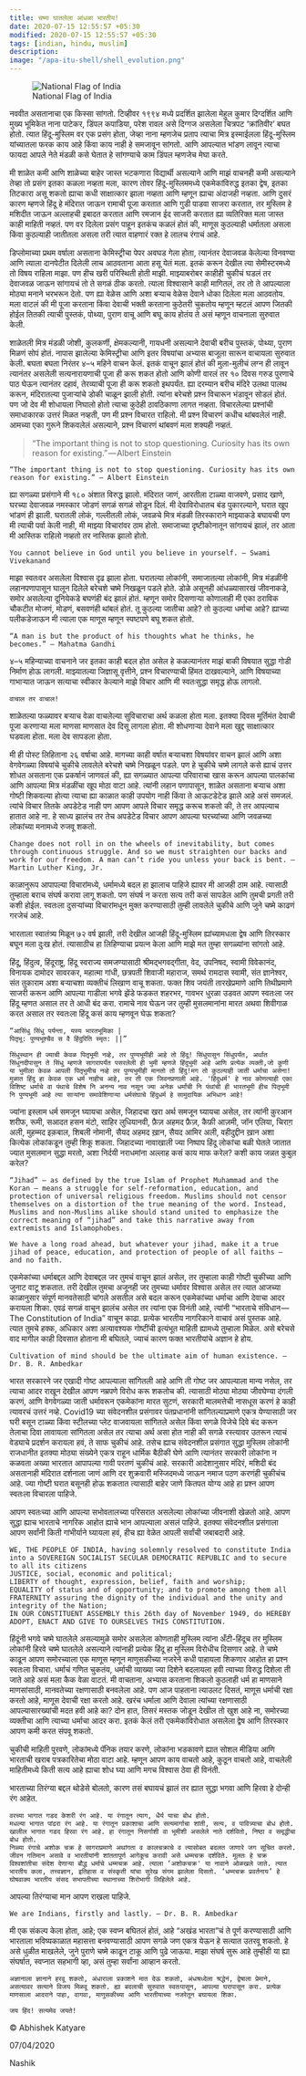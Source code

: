 ```yaml
---
title: चष्मा घातलेला आंधळा भारतीय!
date: 2020-07-15 12:55:57 +05:30
modified: 2020-07-15 12:55:57 +05:30
tags: [indian, hindu, muslim]
description: 
image: "/apa-itu-shell/shell_evolution.png"
---
```


<figure>
<img src="/चष्मा-घातलेला-आंधळा-भारतीय!/indianflag.png" alt="National Flag of India">
<figcaption>National Flag of India</figcaption>
</figure>

नववीत असतानाचा एक किस्सा सांगतो. टिव्हीवर १९९४ मध्ये प्रदर्शित झालेला मेहुल कुमार दिग्दर्शित आणि मुख्य भूमिकेत नाना पाटेकर, डिंपल कपाडिया, परेश रावल असे दिग्गज असलेला चित्रपट ‘क्रांतिवीर’ बघत होतो. त्यात हिंदू-मुस्लिम वर एक प्रसंग होता, जेव्हा नाना म्हणजेच प्रताप त्याचा मित्र इस्माईलला हिंदू-मुस्लिम यांच्यातला फरक काय आहे किंवा काय नाही हे समजावून सांगतो. आणि आपल्यात भांडण लावून त्याचा फायदा आपले नेते मंडळी कसे घेतात हे सांगण्याचे काम डिंपल म्हणजेच मेघा करते.

मी शाळेत कमी आणि शाळेच्या बाहेर जास्त भटकणारा विद्यार्थी असल्याने आणि माझं वाचनही कमी असल्याने तेव्हा तो प्रसंग इतका कळला नव्हता मला, कारण तोवर हिंदू-मुस्लिममध्ये एकमेकांविरुद्ध इतका द्वेष, इतका तिटकारा असू शकतो ह्याचा कधी साक्षात्कार झाला नव्हता आणि म्हणून ह्याचा अंदाजही नव्हता. आणि दुसरं कारण म्हणजे हिंदू हे मंदिरात जाऊन रामाची पूजा करतात आणि गुडी पाडवा साजरा करतात, तर मुस्लिम हे मशिदीत जाऊन अल्लाहची इबादत करतात आणि रमजान ईद साजरी करतात ह्या व्यतिरिक्त मला जास्त काही माहिती नव्हतं. पण वर दिलेला प्रसंग पाहून इतकंच कळलं होतं की, माणूस कुठल्याही धर्मातला असला किंवा कुठल्याही जातीतला असला तरी त्यात वाहणारं रक्त हे लालच रंगाचं आहे.

डिप्लोमाच्या प्रथम वर्षाला असताना केमिस्ट्रीचा पेपर अवघड गेला होता, त्यानंतर देवाजवळ केलेल्या विनवण्या आणि त्याला दानपेटीत दिलेली लाच आठवताना आता हसू येतं मला. इतकं करून देखील त्या सेमीस्टरमध्ये तो विषय राहिला माझा. पण हीच खरी परिस्थिती होती माझी. माझ्याबरोबर काहीही चुकीचं घडलं तर देवाजवळ जाऊन सांगायचं तो ते सगळं ठीक करतो. त्याला विश्वासाने काही मागितलं, तर तो ते आपल्याला मोठ्या मनाने भरभरून देतो. पण ह्या वेळेस आणि अशा बऱ्याच वेळेस देवाने धोका दिलेला मला आठवतोय. मला वाटलं की मी पूजा करताना किंवा देवाची भक्ती करताना कुठेतरी चुकतोय म्हणून म्हटलं आपण जितकी होईल तितकी त्याची पुस्तकं, पोथ्या, पुराण वाचू आणि बघू काय होतंय ते असं म्हणून वाचनाला सुरुवात केली.

शाळेतली मित्र मंडळी जोशी, कुलकर्णी, क्षेमकल्यानी, गायधनी असल्याने देवाची बरीच पुस्तकं, पोथ्या, पुराण मिळणं सोपं होतं. नापास झालेल्या केमिस्ट्रीचा आणि इतर विषयांचा अभ्यास बाजूला सारून वाचायला सुरुवात केली. बघता बघता निरंतर ४–५ महिने वाचन केलं. इतकं वाचून झालं होतं की मुला-मुलीचं लग्न ही लावून त्यानंतर असलेली सत्यनारायणाची पूजा ही करू शकत होतो आणि कोणी वारलं तर १० दिवस गरुड पुरणाचे पाठ घेऊन त्यानंतर दहावं, तेरव्याची पूजा ही करू शकतो इथपर्यंत. ह्या दरम्यान बरीच मंदिरे उलथा पालथ करून, मंदिरातल्या पुजाऱ्यांचे डोकी चाळून झाली होती. त्यांना बरेचशे प्रश्न विचारून भंडावून सोडलं होतं. पण जो देव मी शोधायला निघालो होतो त्याचा कुठेही ठावठिकाणा लागत नव्हता. विचारलेल्या प्रश्नांची समाधाकारक उत्तरं मिळत नव्हती, पण मी प्रश्न विचारत राहिलो. मी प्रश्न विचारणं कधीच थांबवलेलं नाही. आमच्या एका गुरूने शिकवलेलं असल्याने, प्रश्न विचारणं थांबवणं मला शक्यही नव्हतं.

> “The important thing is not to stop questioning. Curiosity has its own reason for existing.” — Albert Einstein

    “The important thing is not to stop questioning. Curiosity has its own reason for existing.” — Albert Einstein

ह्या सगळ्या प्रसंगाने मी १८० अंशात विरुद्ध झालो. मंदिरात जाणं, आरतीला टाळ्या वाजवणे, प्रसाद खाणे, घरच्या देवाजवळ नमस्कार जोडणं सगळं सगळं सोडून दिलं. मी देवाविरोधातच बंड पुकारल्याने, घरात खूप भांडणं ही झाली. घरातली लोकं, गल्लीतली लोकं, जवळचे मित्र मंडळी तिरस्काराने माझ्याकडे बघायची पण मी त्याची पर्वा केली नाही, मी माझ्या विचारांवर ठाम होतो. समाजाच्या दृष्टीकोनातून सांगायचं झालं, तर आता मी आस्तिक राहिलो नव्हतो तर नास्तिक झालो होतो.

    You cannot believe in God until you believe in yourself. — Swami Vivekanand

माझा स्वतःवर असलेला विश्वास दृढ झाला होता. घरातल्या लोकांनी, समाजातल्या लोकांनी, मित्र मंडळींनी लहानपणापासून घालून दिलेले बरेचशे चष्मे निखळून पडले होते. डोळे असूनही आंधळ्यासारखं जीवनाकडे, समोर असलेल्या दूनियेकडे बघणंही बंद झालं होतं. म्हणून समोर दिसणाऱ्या कोणालाही मी एका ठराविक चौकटीत मोजणं, मोडणं, बसवणंही थांबलं होतं. तू कुठल्या जातीचा आहे? तो कुठल्या धर्माचा आहे? ह्याच्या पलीकडेजाऊन मी त्याला एक माणूस म्हणून स्पष्टपणे बघू शकत होतो.

    “A man is but the product of his thoughts what he thinks, he becomes.” — Mahatma Gandhi

४–५ महिन्याच्या वाचनाने जर इतका काही बदल होत असेल हे कळल्यानंतर माझं बाकी विषयात सुद्धा गोडी निर्माण होऊ लागली. माझ्यातल्या जिज्ञासू वृत्तीने, प्रश्न विचारण्याची हिंमत दाखवल्याने, आणि विषयाच्या गाभाऱ्यात जाऊन सत्याचा स्वीकार केल्याने माझे विचार आणि मी स्वतःसुद्धा समृद्ध होऊ लागलो.

    वाचाल तर वाचाल!

शाळेतल्या फळ्यावर बऱ्याच वेळा वाचलेल्या सुविचाराचा अर्थ कळला होता मला. इतक्या दिवस मूर्तिमंत देवाची पूजा करणाऱ्या मला माणसा माणसात देव दिसू लागला होता. मी शोधणाऱ्या देवाने मला खुद्द साक्षात्कार घडवला होता. मला देव सापडला होता.

मी ही पोस्ट लिहिताना २६ वर्षाचा आहे. मागच्या काही वर्षात बऱ्याचशा विषयांवर वाचन झालं आणि अशा वेगवेगळ्या विषयांचे चुकीचे लावलेले बरेचशे चष्मे निखळून पडले. पण हे चुकीचे चष्मे लागले कसे ह्याचं उत्तर शोधत असताना एक प्रकर्षानं जाणवलं की, ह्या सगळ्यात आपल्या परिवाराचा खास करून आपल्या पालकांचा आणि आपल्या मित्र मंडळींचा खूप मोठा वाटा आहे. त्यांनी लहान पणापासून, शाळेत असताना बऱ्याच अशा गोष्टी शिकवल्या होत्या त्याचा ह्या काळात काही उपयोग नाही किंवा ते आऊटडेटेड झाले आहे असं समजलं. त्यांचे विचार तितके अपडेटेड नाही पण आपण आपले विचार समृद्ध करूच शकतो की, ते तर आपल्याच हातात आहे ना. हे साध्य झालंच तर तेच अपडेटेड विचार आपण आपल्या घरच्यांच्या आणि जवळच्या लोकांच्या मनामध्ये रुजवू शकतो.

    Change does not roll in on the wheels of inevitability, but comes through continuous struggle. And so we must straighten our backs and work for our freedom. A man can’t ride you unless your back is bent. — Martin Luther King, Jr.

काळानुरूप आपापल्या विचारांमध्ये, धर्मामध्ये बदल हा झालाच पाहिजे ह्यावर मी आजही ठाम आहे. त्यासाठी तुम्हाला बराच संघर्ष करावा लागू शकतो. पण संघर्ष न करता सत्य तरी कसं सापडेल आणि तुमची प्रगती तरी कशी होईल. स्वतःला दुसऱ्यांच्या विचारांमधून मुक्त करण्यासाठी तुम्ही लावलेले चुकीचे आणि जुने चष्मे काढणं गरजेचं आहे.

भारताला स्वातंत्र्य मिळून ७२ वर्ष झाली, तरी देखील आजही हिंदू-मुस्लिम ह्यांच्यामधला द्वेष आणि तिरस्कार बघून मला दुःख होतं. त्यासाठीच हा लिहिण्याचा प्रयत्न केला आणि माझे मत तुम्हा सगळ्यांना सांगतो आहे.

हिंदू, हिंदुत्व, हिंदूराष्ट्र, हिंदू स्वराज्य समजण्यासाठी श्रीमद्भगवद्गीता, वेद, उपनिषद, स्वामी विवेकानंद, विनायक दामोदर सावरकर, महात्मा गांधी, छत्रपती शिवाजी महाराज, समर्थ रामदास स्वामी, संत ज्ञानेश्वर, संत तुकाराम अशा बऱ्याचशा व्यक्तीचं लिखाण वाचू शकता. फक्त शिव जयंती तारखेप्रमाणे आणि तिथीप्रमाणे साजरी करून आणि आपल्या गाडीला भगवे झेंडे फडकत शहरभर, गावभर धुरळा उडवत आपण स्वतःला जर हिंदू म्हणत असाल तर ते आधी बंद करा. रामाचे नाव घेऊन जर तुम्ही मुसलमानांना मारत अथवा शिवीगाळ करत असाल तर स्वतःला हिंदू कसं काय म्हणवून घेऊ शकता?

    “आसिंधु सिंधु पर्यन्ता, यस्य भारतभूमिका |
    पितृभू: पुण्यभूश्चैव स वै हिंदुरिति स्मृत: ||”

    सिंधुस्थान ही ज्याची केवळ पितृभूमी नव्हे, तर पुण्यभूमीही आहे तो हिंदू! सिंधुपासुन सिंधुपर्यंत, अर्थात सिंधुनदीपासुन ते सिंधु म्हणजे सागरापर्यंत पसरलेली ही भुमी म्हणजे हिंदुभुमी आहे आणि प्रत्येक व्यक्ती,जो कुणी या भुमीला केवळ आपली पितृभुमीच नव्हे तर पुण्यभुमीही मानतो तो हिंदु!मग तो कुठल्याही जाती धर्माचा असेना! मुळात हिंदु हा केवळ एक धर्म नाहीच आहे, तर ती एक जिवनप्रणाली आहे. 'हिंदुधर्म' हे नाव कोणत्याही एका विशिष्ट धर्माचे वा पंथाचे विशेष नि अनन्य नाव नसून ज्या अनेक धर्मांची नि पंथांची ही भारतभूमी हीच पितृभूमी नि पुण्यभूमी आहे त्या सार्‍यांना समावेशिणार्‍या धर्मसंघाचे हिंदुधर्म हे सामुदायिक अभिधान आहे!

ज्यांना इस्लाम धर्म समजून घ्यायचा असेल, जिहादचा खरा अर्थ समजून घ्यायचा असेल, तर त्यांनी क़ुरआन शरीफ, रूमी, सआदत हसन मंटो, साहिर लुधियानवी, फ़ैज़ अहमद फ़ैज़, कैफ़ी आज़मी, जॉन एलिया, चिराग़ अली, मुहम्मद इक़बाल, शिबली नोमानी, सैयद अहमद ख़ान, सैयद आमिर अली, वहीदुद्दीन ख़ान अशा कित्येक लोकांकडून तुम्ही शिकू शकता. जिहादच्या नावाखाली ज्या निष्पाप हिंदू लोकांचा बळी घेतले जातात ज्यात मुसलमान सुद्धा मरतो, अशा निर्दयी नराधमांना अल्लाह कसं काय माफ करेल? कशी काय जन्नत कुबुल करेल?

    “Jihad” — as defined by the true Islam of Prophet Muhammad and the Koran — means a struggle for self-reformation, education, and protection of universal religious freedom. Muslims should not censor themselves on a distortion of the true meaning of the word. Instead, Muslims and non-Muslims alike should stand united to emphasize the correct meaning of “jihad” and take this narrative away from extremists and Islamophobes.

    We have a long road ahead, but whatever your jihad, make it a true jihad of peace, education, and protection of people of all faiths — and no faith.

एकमेकांच्या धर्माबद्दल आणि देवाबद्दल जर तुमचं वाचून झालं असेल, तर तुम्हाला काही गोष्टी चुकीच्या आणि जुनाट वाटू शकतात. तरी देखील तुमचा अजूनही जर तुमच्या धर्मावर विश्वास असेल तर त्यात आजच्या काळानुसार संपूर्ण मानवतेसाठी चांगले असतील असे बदल करून एकमेकांच्या धर्माचा आणि देवाचा आदर करायला शिका. एवढं सगळं वाचून झालंच असेल तर त्यांना एक विनंती आहे, त्यांनी “भारताचे संविधान — The Constitution of India” वाचून काढा. प्रत्येक भारतीय नागरिकाने वाचावं असं पुस्तक आहे. त्यात तुमचे हक्क, अधिकार अशा अत्यावश्यक गोष्टींची इत्यंभूत माहिती ह्यामध्ये तुम्हाला मिळेल. असे बरेचसे वाद मागील काही दिवसात होताना मी बघितले, ज्याचं कारण फक्त भारतीयांचे अज्ञान हे होय.

    Cultivation of mind should be the ultimate aim of human existence. — Dr. B. R. Ambedkar

भारत सरकारने जर एखादी गोष्ट आपल्याला सांगितली आहे आणि ती गोष्ट जर आपल्याला मान्य नसेल, तर त्याचा आदर राखून देखील आपण नम्रपणे विरोध करू शकतोच की. त्यासाठी मोठ्या मोठ्या जीवघेण्या दंगली करणं, आणि वेगवेगळ्या जाती धर्मावरून एकमेकांना मारत सुटणं, सरकारी मालमत्तेची नासधूस करणं हे काही त्यावरचं उत्तरं नव्हे. Covid19 च्या संवेदनशील प्रसंगावर पंतप्रधानांनी सांगितल्याप्रमाणे एकत्र येण्यासाठी जर घरी बसून टाळ्या किंवा स्टीलच्या प्लेट वाजवायला सांगितले असेल किंवा सगळे विजेचे दिवे बंद करून तेलाचा दिवा लावायला सांगितला असेल तर त्याचा अर्थ असा होत नाही की सगळे रस्त्यावर उतरून त्याचं वेड्याचे प्रदर्शन करायला हवं, ते साफ चुकीचं आहे. तसेच ह्याच संवेदनशील प्रसंगात सुद्धा मुस्लिम लोकांनी राजधानीत इतक्या मोठ्या संख्येने एकत्र राहून धार्मिक बैठीकी घेणे आणि त्यानंतर सरकारी लोकांना न कळवता अख्या भारतात आपापल्या गावी परतणं चुकीचं आहे. सरकारी आदेशानुसार मंदिरं, मशिदी बंद असतानाही मंदिरात दर्शनाला जाणं आणि दर शुक्रवारी मस्जिदमध्ये जाऊन नमाज पठण करणंही चुकीचंच आहे. ज्या गोष्टी घरात बसूनही होऊ शकतात त्यासाठी बाहेर जाणे कितपत योग्य आहे हा प्रश्न आपण स्वतःला विचारला पाहिजे.

आपण स्वतःच्या आणि आपल्या सभोवतालच्या परिसरात असलेल्या लोकांच्या जीवनाशी खेळतो आहे. आपण सुद्धा ह्याच भारताचे नागरिक आहोत ह्याचे भान आपल्याला असलं पाहिजे. इतक्या संवेदनशील प्रसंगाला आपण सर्वांनी किती गांभीर्याने घ्यायला हवं, हीच ह्या वेळेत आपली सर्वांची जबाबदारी आहे.

    WE, THE PEOPLE OF INDIA, having solemnly resolved to constitute India into a SOVEREIGN SOCIALIST SECULAR DEMOCRATIC REPUBLIC and to secure to all its citizens
    JUSTICE, social, economic and political;
    LIBERTY of thought, expression, belief, faith and worship;
    EQUALITY of status and of opportunity; and to promote among them all
    FRATERNITY assuring the dignity of the individual and the unity and integrity of the Nation;
    IN OUR CONSTITUENT ASSEMBLY this 26th day of November 1949, do HEREBY ADOPT, ENACT AND GIVE TO OURSELVES THIS CONSTITUTION.

हिंदूंनी भगवे चष्मे घातलेले असल्यामुळे समोर असलेला कोणताही मुस्लिम त्यांना अँटी-हिंदूच तर मुस्लिम लोकांनी हिरवे चष्मे घातलेले असल्याने त्यांनाही प्रत्येक हिंदू हा मुस्लिम विरोधीच दिसणार आहे. ते चष्मे काढून आपण समोरच्याला एक माणूस म्हणून माणुसकीच्या नजरेने कधी पाहायला शिकणार आहोत हा प्रश्न स्वतःला विचारा. धर्माचं गणित चुकतंय, धर्माची व्याख्या ज्या दिशेने बदलायला हवी त्याच्या विरुद्ध दिशेला ती जाते आहे असं मला कैक वेळा वाटतं. मी वाचताना, अभ्यास करताना शिकलो कुठलाही धर्म हा माणसाने माणसांसाठी, मानवतेच्या रक्षणासाठी बनवलेला आहे. पण आज पाहताना त्याउलट दिसतं, माणूस धर्माची रक्षा करतो आहे, माणूस देवाची रक्षा करतो आहे. खरंच धर्माला आणि देवाला त्यांच्या रक्षणासाठी आपल्यासारख्यांची मदत हवी आहे का? दोन हात, तिसरं मस्तक जोडून देखील तो खुश आहे ना, समोरच्या व्यक्तीचा आणि त्याच्या धर्माचा आदर करा. इतकं केलं तरी एकमेकांविरोधात असलेला द्वेष आणि तिरस्कार आपण कमी करत संपवू शकतो.

चुकीची माहिती पुरवणे, लोकांमध्ये पॅनिक तयार करणे, लोकांना भडकावणे ह्यात सोशल मीडिया आणि भारताची खराब पत्रकारितेचा मोठा वाटा आहे. म्हणून आपण काय वाचतो आहे, कुठून वाचतो आहे, वाचलेली माहितीमध्ये किती सत्य आहे ह्याचा शोध घ्या आणि मगच विश्वास ठेवा ही विनंती.

भारताच्या तिरंग्या बद्दल थोडेसे बोलतो, कारण तसं बघायचं झालं तर ह्यात सुद्धा भगवा आणि हिरवा हे दोन्ही रंग आहेत.

    वरच्या भागात गडद केशरी रंग आहे. या रंगातून त्याग, धैर्य याचा बोध होतो.
    मधल्या भागात पांढरा रंग आहे. या रंगातून प्रकाशाचा आणि सत्यमार्गाचा शांती, सत्य, व पावित्र्याचा बोध होतो.
    खालील भागात गडद हिरवा रंग आहे. हा रंगातून निसर्गाशी वा भूमीशी असलेले नाते दर्शवितो, निष्ठा व समृद्धीचा बोध होतो.
    निळ्या रंगाचे अशोक चक्र हे सागराप्रमाणे अथांगता व कालचक्राचे व त्यासोबत बदलत जाणारे जग सूचित करतो. जीवन गतिमान असावे व भारतीयांनी शांततापूर्ण आगेकूच करावी असे धम्मचक्र दर्शविते. मूलतः हे चक्र विश्वशांतीचा संदेश देणार्‍या बौद्ध धर्माचे धम्मचक्र आहे. त्याला ‘अशोकचक्र' या नावाने ओळखले जाते. त्यात भारतीय कला, तत्त्वज्ञान, इतिहास व संस्कृती यांचा सुरेख संगम झालेला दिसतो. ‘धम्मचक्र प्रवर्तनाय’ हे घोषवाक्य भारतीय संसद सभापतीच्या स्थानाच्या शिरोभागी लिहिलेले आहे.

आपल्या तिरंग्याचा मान आपण राखला पाहिजे.

    We are Indians, firstly and lastly. — Dr. B. R. Ambedkar

मी एक संकल्प केला होता, आहे; एक स्वप्न बघितलं होतं, आहे “अखंड भारता”चं ते पूर्ण करण्यासाठी आणि भारताला भविष्यकाळात महासत्ता बनवण्यासाठी आपण सगळे जण एकत्र येऊन हे सत्यात उतरवू शकतो. हे असे धुळीत माखलेले, जुने पुराणे चष्मे काढून टाकू आणि पुढे जाऊया. माझा संघर्ष सुरू आहे तुम्हीही या ह्या संघर्षात, स्वप्नात सहभागी व्हा, असं तुम्हा सर्वांना आव्हान करतो.

    अज्ञानाला ज्ञानाने हरवू शकतो, अंधाराला प्रकाशने मात देऊ शकतो, अंधश्रध्देला श्रद्धेनं, द्वेषाला प्रेमाने, असत्यावर सत्याने विजय मिळवू शकतो. ह्या बदलाची सुरुवात स्वतःपासून, आपल्या घरापासून करा. प्रत्येक माणसाला आदराने पाहा, वागवा, माणुसकीच्या आणि भारतीयाच्या नजरेतून बघायला शिका.

    जय हिंद! सत्यमेव जयते!

© Abhishek Katyare

07/04/2020

Nashik
